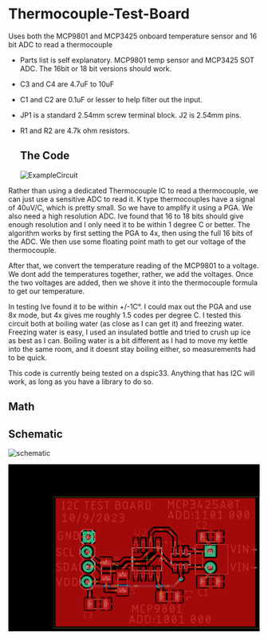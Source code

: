 # Thermocouple-Test-Board
Uses both the MCP9801 and MCP3425 onboard temperature sensor and 16 bit ADC to read a thermocouple

* Parts list is self explanatory. MCP9801 temp sensor and MCP3425 SOT ADC. The 16bit or 18 bit versions should work. 

* C3 and C4 are 4.7uF to 10uF

* C1 and C2 are 0.1uF or lesser to help filter out the input.

* JP1 is a standard 2.54mm screw terminal block. J2 is 2.54mm pins.

* R1 and R2 are 4.7k ohm resistors.

  ## The Code
  ![ExampleCircuit](https://github.com/chrissavage2300/Thermocouple-Test-Board/assets/24416184/49aca6b6-4118-47a3-8593-96b55f836f41)

Rather than using a dedicated Thermocouple IC to read a thermocouple, we can just use a sensitive ADC to read it. K type thermocouples have a signal of 40uV/C, which is pretty small. So we have to amplify it using a PGA. We also need a high resolution ADC. Ive found that 16 to 18 bits should give enough resolution and I only need it to be within 1 degree C or better. The algorithm works by first setting the PGA to 4x, then using the full 16 bits of the ADC. We then use some floating point math to get our voltage of the thermocouple. 

After that, we convert the temperature reading of the MCP9801 to a voltage. We dont add the temperatures together, rather, we add the voltages. Once the two voltages are added, then we shove it into the thermocouple formula to get our temperature. 

In testing Ive found it to be within +/-1C°. I could max out the PGA and use 8x mode, but 4x gives me roughly 1.5 codes per degree C. I tested this circuit both at boiling water (as close as I can get it) and freezing water. Freezing water is easy, I used an insulated bottle and tried to crush up ice as best as I can. Boiling water is a bit different as I had to move my kettle into the same room, and it doesnt stay boiling either, so measurements had to be quick. 

This code is currently being tested on a dspic33. Anything that has I2C will work, as long as you have a library to do so. 

## Math


## Schematic
![schematic](https://github.com/chrissavage2300/Thermocouple-Test-Board/assets/24416184/8acd59b6-994e-437b-89c1-85277e2db2ee)

![Board](https://github.com/chrissavage2300/Thermocouple-Test-Board/blob/main/board.png?raw=true)
